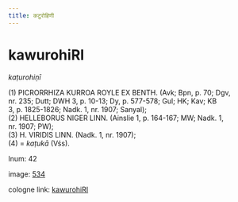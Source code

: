 ```yaml
---
title: कटुरोहिणी
---
```


# kawurohiRI

<i>kaṭurohiṇī</i>  <div n="P" />(1) <bot>PICRORRHIZA KURROA ROYLE EX BENTH.</bot> (Avk; Bpn, p. 70; Dgv, <div n="lb" />nr. 235; Dutt; DWH 3, p. 10-13; Dy, p. 577-578; Gul; HK; Kav; KB <div n="lb" />3, p. 1825-1826; Nadk. 1, nr. 1907; Sanyal); <div n="P" />(2) <bot>HELLEBORUS NIGER LINN.</bot> (Ainslie 1, p. 164-167; MW; Nadk. 1, <div n="lb" />nr. 1907; PW); <div n="P" />(3) <bot>H. VIRIDIS LINN.</bot> (Nadk. 1, nr. 1907); <div n="P" />(4) = <i>kaṭukā</i> (Vśs).

lnum: 42

image: [534](https://www.sanskrit-lexicon.uni-koeln.de/scans/csl-apidev/servepdf.php?dict=snp&page=534)

cologne link: [kawurohiRI](https://sanskrit-lexicon.uni-koeln.de/scans/csl-apidev/getword.php?dict=snp&key=kawurohiRI)

